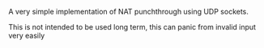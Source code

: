 A very simple implementation of NAT punchthrough using UDP sockets.

This is not intended to be used long term, this can panic from invalid input very easily